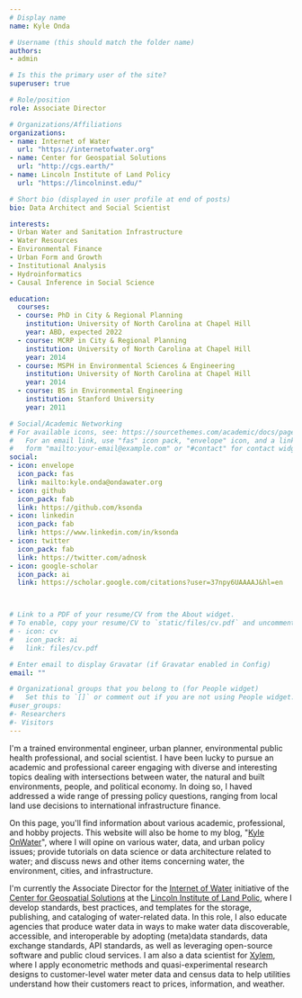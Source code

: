 ```yaml
---
# Display name
name: Kyle Onda

# Username (this should match the folder name)
authors:
- admin

# Is this the primary user of the site?
superuser: true

# Role/position
role: Associate Director

# Organizations/Affiliations
organizations:
- name: Internet of Water
  url: "https://internetofwater.org"
- name: Center for Geospatial Solutions
  url: "http://cgs.earth/"
- name: Lincoln Institute of Land Policy
  url: "https://lincolninst.edu/"

# Short bio (displayed in user profile at end of posts)
bio: Data Architect and Social Scientist

interests:
- Urban Water and Sanitation Infrastructure
- Water Resources
- Environmental Finance
- Urban Form and Growth
- Institutional Analysis
- Hydroinformatics
- Causal Inference in Social Science

education:
  courses:
  - course: PhD in City & Regional Planning
    institution: University of North Carolina at Chapel Hill
    year: ABD, expected 2022
  - course: MCRP in City & Regional Planning
    institution: University of North Carolina at Chapel Hill
    year: 2014
  - course: MSPH in Environmental Sciences & Engineering
    institution: University of North Carolina at Chapel Hill
    year: 2014
  - course: BS in Environmental Engineering
    institution: Stanford University
    year: 2011

# Social/Academic Networking
# For available icons, see: https://sourcethemes.com/academic/docs/page-builder/#icons
#   For an email link, use "fas" icon pack, "envelope" icon, and a link in the
#   form "mailto:your-email@example.com" or "#contact" for contact widget.
social:
- icon: envelope
  icon_pack: fas
  link: mailto:kyle.onda@ondawater.org
- icon: github
  icon_pack: fab
  link: https://github.com/ksonda
- icon: linkedin
  icon_pack: fab
  link: https://www.linkedin.com/in/ksonda
- icon: twitter
  icon_pack: fab
  link: https://twitter.com/adnosk
- icon: google-scholar
  icon_pack: ai
  link: https://scholar.google.com/citations?user=37npy6UAAAAJ&hl=en



# Link to a PDF of your resume/CV from the About widget.
# To enable, copy your resume/CV to `static/files/cv.pdf` and uncomment the lines below.
# - icon: cv
#   icon_pack: ai
#   link: files/cv.pdf

# Enter email to display Gravatar (if Gravatar enabled in Config)
email: ""

# Organizational groups that you belong to (for People widget)
#   Set this to `[]` or comment out if you are not using People widget.
#user_groups:
#- Researchers
#- Visitors
---
```


I'm a trained environmental engineer, urban planner, environmental public health professional, and social scientist. I have been lucky to pursue an academic and professional career engaging with diverse and interesting topics dealing with intersections between water, the natural and built environments, people, and political economy. In doing so, I haved addressed a wide range of pressing policy questions, ranging from local land use decisions to international infrastructure finance.

On this page, you'll find  information about various academic, professional, and hobby projects. This website will also be home to my blog, "[Kyle OnWater](https://www.kyleonda.com/post/)", where I will opine on various water, data, and urban policy issues; provide tutorials on data science or data architecture related to water; and discuss news and other items concerning water, the environment, cities, and infrastructure.  

I'm currently the Associate Director for the [Internet of Water](https://internetofwater.org) initiative of the [Center for Geospatial Solutions](http://cgs.earth) at the [Lincoln Institute of Land Polic](https://lincolninst.edu), where I develop standards, best practices, and templates for the storage, publishing, and cataloging of water-related data. In this role, I also educate agencies that produce water data in ways to make water data discoverable, accessible, and interoperable by adopting (meta)data standards, data exchange standards, API standards, as well as leveraging open-source software and public cloud services. I am also a data scientist for [Xylem](https://xylem.com), where I apply econometric methods and quasi-experimental research designs to customer-level water meter data and census data to help utilities understand how their customers react to prices, information, and weather.



